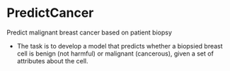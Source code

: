 # PredictCancer
Predict malignant breast cancer based on patient biopsy

- The task is to develop a model that predicts whether a biopsied breast cell is benign (not harmful) or malignant (cancerous), given a set of attributes about the cell.

